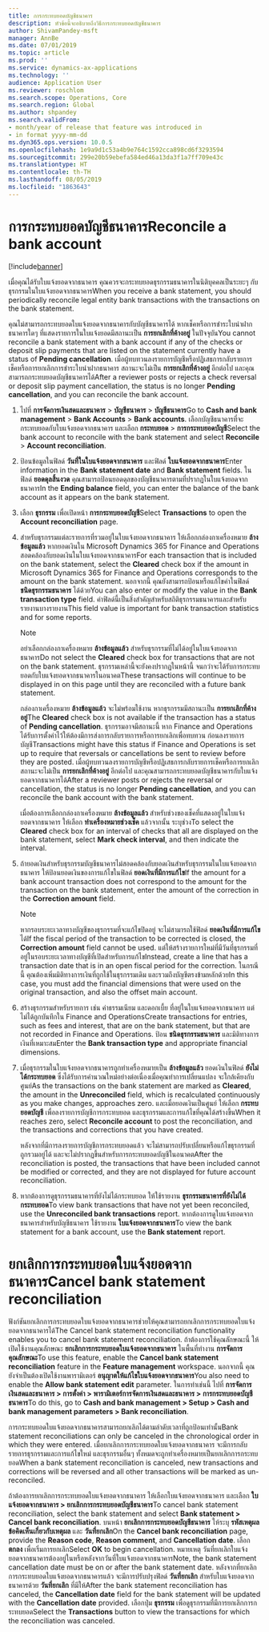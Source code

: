 ```yaml
---
title: การกระทบยอดบัญชีธนาคาร
description: หัวข้อนี้จะอธิบายถึงวิธีการกระทบยอดบัญชีธนาคาร
author: ShivamPandey-msft
manager: AnnBe
ms.date: 07/01/2019
ms.topic: article
ms.prod: ''
ms.service: dynamics-ax-applications
ms.technology: ''
audience: Application User
ms.reviewer: roschlom
ms.search.scope: Operations, Core
ms.search.region: Global
ms.author: shpandey
ms.search.validFrom:
- month/year of release that feature was introduced in
- in format yyyy-mm-dd
ms.dyn365.ops.version: 10.0.5
ms.openlocfilehash: 1e9a9d1c53a4b9e764c1592cca898cd6f3293594
ms.sourcegitcommit: 299e20b59ebefa584ed46a13da3f1a7ff709e43c
ms.translationtype: HT
ms.contentlocale: th-TH
ms.lasthandoff: 08/05/2019
ms.locfileid: "1863643"
---
```

# <a name="reconcile-a-bank-account"></a><span data-ttu-id="bce94-103">การกระทบยอดบัญชีธนาคาร</span><span class="sxs-lookup"><span data-stu-id="bce94-103">Reconcile a bank account</span></span>

[!include[banner](../includes/banner.md)]

<span data-ttu-id="bce94-104">เมื่อคุณได้รับใบแจ้งยอดจากธนาคาร คุณควรจะกระทบยอดธุรกรรมธนาคารในนิติบุคคลเป็นระยะๆ กับธุรกรรมในใบแจ้งยอดจากธนาคาร</span><span class="sxs-lookup"><span data-stu-id="bce94-104">When you receive a bank statement, you should periodically reconcile legal entity bank transactions with the transactions on the bank statement.</span></span>

<span data-ttu-id="bce94-105">คุณไม่สามารถกระทบยอดใบแจ้งยอดจากธนาคารกับบัญชีธนาคารได้ หากเช็คหรือการชำระใบนำฝากธนาคารใดๆ ที่แสดงรายการในใบแจ้งยอดมีสถานะเป็น **การยกเลิกที่ค้างอยู่** ในปัจจุบัน</span><span class="sxs-lookup"><span data-stu-id="bce94-105">You cannot reconcile a bank statement with a bank account if any of the checks or deposit slip payments that are listed on the statement currently have a status of **Pending cancellation**.</span></span> <span data-ttu-id="bce94-106">เมื่อผู้ทบทวนลงรายการบัญชีหรือปฏิเสธการกลับรายการเช็คหรือการยกเลิกการชำระใบนำฝากธนาคาร สถานะจะไม่เป็น **การยกเลิกที่ค้างอยู่** อีกต่อไป และคุณสามารถกระทบยอดบัญชีธนาคารได้</span><span class="sxs-lookup"><span data-stu-id="bce94-106">After a reviewer posts or rejects a check reversal or deposit slip payment cancellation, the status is no longer **Pending cancellation**, and you can reconcile the bank account.</span></span>

1.  <span data-ttu-id="bce94-107">ไปที่ **การจัดการเงินสดและธนาคาร** \> **บัญชีธนาคาร** \> **บัญชีธนาคาร**</span><span class="sxs-lookup"><span data-stu-id="bce94-107">Go to **Cash and bank management** \> **Bank Accounts** \> **Bank accounts**.</span></span> <span data-ttu-id="bce94-108">เลือกบัญชีธนาคารที่จะกระทบยอดกับใบแจ้งยอดจากธนาคาร และเลือก **กระทบยอด** > **การกระทบยอดบัญชี**</span><span class="sxs-lookup"><span data-stu-id="bce94-108">Select the bank account to reconcile with the bank statement and select **Reconcile** > **Account reconciliation**.</span></span>

2.  <span data-ttu-id="bce94-109">ป้อนข้อมูลในฟิลด์ **วันที่ในใบแจ้งยอดจากธนาคาร** และฟิลด์ **ใบแจ้งยอดจากธนาคาร**</span><span class="sxs-lookup"><span data-stu-id="bce94-109">Enter information in the **Bank statement date** and **Bank statement** fields.</span></span> <span data-ttu-id="bce94-110">ในฟิลด์ **ยอดดุลสิ้นงวด** คุณสามารถป้อนยอดดุลของบัญชีธนาคารตามที่ปรากฏในใบแจ้งยอดจากธนาคาร</span><span class="sxs-lookup"><span data-stu-id="bce94-110">In the **Ending balance** field, you can enter the balance of the bank account as it appears on the bank statement.</span></span>

3.  <span data-ttu-id="bce94-111">เลือก **ธุรกรรม** เพื่อเปิดหน้า **การกระทบยอดบัญชี**</span><span class="sxs-lookup"><span data-stu-id="bce94-111">Select **Transactions** to open the **Account reconciliation** page.</span></span>

4.  <span data-ttu-id="bce94-112">สำหรับธุรกรรมแต่ละรายการที่รวมอยู่ในใบแจ้งยอดจากธนาคาร ให้เลือกกล่องกาเครื่องหมาย **ล้างข้อมูลแล้ว** หากยอดเงินใน Microsoft Dynamics 365 for Finance and Operations สอดคล้องกับยอดเงินในใบแจ้งยอดจากธนาคาร</span><span class="sxs-lookup"><span data-stu-id="bce94-112">For each transaction that is included on the bank statement, select the **Cleared** check box if the amount in Microsoft Dynamics 365 for Finance and Operations corresponds to the amount on the bank statement.</span></span> <span data-ttu-id="bce94-113">นอกจากนี้ คุณยังสามารถป้อนหรือแก้ไขค่าในฟิลด์ **ชนิดธุรกรรมธนาคาร** ได้ด้วย</span><span class="sxs-lookup"><span data-stu-id="bce94-113">You can also enter or modify the value in the **Bank transaction type** field.</span></span> <span data-ttu-id="bce94-114">ค่าฟิลด์นี้เป็นสิ่งสำคัญสำหรับสถิติธุรกรรมธนาคารและสำหรับรายงานบางรายงาน</span><span class="sxs-lookup"><span data-stu-id="bce94-114">This field value is important for bank transaction statistics and for some reports.</span></span>
    

    > [!NOTE]
    > <P><span data-ttu-id="bce94-115">อย่าเลือกกล่องกาเครื่องหมาย <STRONG>ล้างข้อมูลแล้ว</STRONG> สำหรับธุรกรรมที่ไม่ได้อยู่ในใบแจ้งยอดจากธนาคาร</span><span class="sxs-lookup"><span data-stu-id="bce94-115">Do not select the <STRONG>Cleared</STRONG> check box for transactions that are not on the bank statement.</span></span> <span data-ttu-id="bce94-116">ธุรกรรมเหล่านี้จะยังคงปรากฏในหน้านี้ จนกว่าจะได้รับการกระทบยอดกับใบแจ้งยอดจากธนาคารในอนาคต</span><span class="sxs-lookup"><span data-stu-id="bce94-116">These transactions will continue to be displayed in on this page until they are reconciled with a future bank statement.</span></span></P>
    > <P><span data-ttu-id="bce94-117">กล่องกาเครื่องหมาย <STRONG>ล้างข้อมูลแล้ว</STRONG> จะไม่พร้อมใช้งาน หากธุรกรรมมีสถานะเป็น <STRONG>การยกเลิกที่ค้างอยู่</STRONG></span><span class="sxs-lookup"><span data-stu-id="bce94-117">The <STRONG>Cleared</STRONG> check box is not available if the transaction has a status of <STRONG>Pending cancellation</STRONG>.</span></span> <span data-ttu-id="bce94-118">ธุรกรรมอาจมีสถานะนี้ หาก Finance and Operations ได้รับการตั้งค่าไว้ให้ต้องมีการส่งการกลับรายการหรือการยกเลิกเพื่อทบทวน ก่อนลงรายการบัญชี</span><span class="sxs-lookup"><span data-stu-id="bce94-118">Transactions might have this status if Finance and Operations is set up to require that reversals or cancellations be sent to review before they are posted.</span></span> <span data-ttu-id="bce94-119">เมื่อผู้ทบทวนลงรายการบัญชีหรือปฏิเสธการกลับรายการเช็คหรือการยกเลิก สถานะจะไม่เป็น <STRONG>การยกเลิกที่ค้างอยู่</STRONG> อีกต่อไป และคุณสามารถกระทบยอดบัญชีธนาคารกับใบแจ้งยอดจากธนาคารได้</span><span class="sxs-lookup"><span data-stu-id="bce94-119">After a reviewer posts or rejects the reversal or cancellation, the status is no longer <STRONG>Pending cancellation</STRONG>, and you can reconcile the bank account with the bank statement.</span></span></P>

    
    <span data-ttu-id="bce94-120">เมื่อต้องการเลือกกล่องกาเครื่องหมาย **ล้างข้อมูลแล้ว** สำหรับช่วงของเช็คที่แสดงอยู่ในใบแจ้งยอดจากธนาคาร ให้เลือก **ทำเครื่องหมายช่วงเช็ค** แล้วจากนั้น ระบุช่วง</span><span class="sxs-lookup"><span data-stu-id="bce94-120">To select the **Cleared** check box for an interval of checks that all are displayed on the bank statement, select **Mark check interval**, and then indicate the interval.</span></span>

5.  <span data-ttu-id="bce94-121">ถ้ายอดเงินสำหรับธุรกรรมบัญชีธนาคารไม่สอดคล้องกับยอดเงินสำหรับธุรกรรมในใบแจ้งยอดจากธนาคาร ให้ป้อนยอดเงินของการแก้ไขในฟิลด์ **ยอดเงินที่มีการแก้ไข**</span><span class="sxs-lookup"><span data-stu-id="bce94-121">If the amount for a bank account transaction does not correspond to the amount for the transaction on the bank statement, enter the amount of the correction in the **Correction amount** field.</span></span>
    

    > [!NOTE]
    > <P><span data-ttu-id="bce94-122">หากรอบระยะเวลาทางบัญชีของธุรกรรมที่จะแก้ไขปิดอยู่ จะไม่สามารถใช้ฟิลด์ <STRONG>ยอดเงินที่มีการแก้ไข</STRONG> ได้</span><span class="sxs-lookup"><span data-stu-id="bce94-122">If the fiscal period of the transaction to be corrected is closed, the <STRONG>Correction amount</STRONG> field cannot be used.</span></span> <span data-ttu-id="bce94-123">แต่ให้สร้างรายการใหม่ที่มีวันที่ธุรกรรมที่อยู่ในรอบระยะเวลาทางบัญชีที่เปิดสำหรับการแก้ไข</span><span class="sxs-lookup"><span data-stu-id="bce94-123">Instead, create a line that has a transaction date that is in an open fiscal period for the correction.</span></span> <span data-ttu-id="bce94-124">ในกรณีนี้ คุณต้องเพิ่มมิติทางการเงินที่ถูกใช้ในธุรกรรมเดิม และรวมถึงบัญชีตรงข้ามหลักด้วย</span><span class="sxs-lookup"><span data-stu-id="bce94-124">In this case, you must add the financial dimensions that were used on the original transaction, and also the offset main account.</span></span></P>



6.  <span data-ttu-id="bce94-125">สร้างธุรกรรมสำหรับรายการ เช่น ค่าธรรมเนียม และดอกเบี้ย ที่อยู่ในใบแจ้งยอดจากธนาคาร แต่ไม่ได้ถูกบันทึกใน Finance and Operations</span><span class="sxs-lookup"><span data-stu-id="bce94-125">Create transactions for entries, such as fees and interest, that are on the bank statement, but that are not recorded in Finance and Operations.</span></span> <span data-ttu-id="bce94-126">ป้อน **ชนิดธุรกรรมธนาคาร** และมิติทางการเงินที่เหมาะสม</span><span class="sxs-lookup"><span data-stu-id="bce94-126">Enter the **Bank transaction type** and appropriate financial dimensions.</span></span>

7.  <span data-ttu-id="bce94-127">เมื่อธุรกรรมในใบแจ้งยอดจากธนาคารถูกทำเครื่องหมายเป็น **ล้างข้อมูลแล้ว** ยอดเงินในฟิลด์ **ยังไม่ได้กระทบยอด** ซึ่งได้รับการคำนวณใหม่อย่างต่อเนื่องเมื่อคุณทำการเปลี่ยนแปลง จะใกล้เคียงกับศูนย์</span><span class="sxs-lookup"><span data-stu-id="bce94-127">As the transactions on the bank statement are marked as **Cleared**, the amount in the **Unreconciled** field, which is recalculated continuously as you make changes, approaches zero.</span></span> <span data-ttu-id="bce94-128">และเมื่อยอดเงินเป็นศูนย์ ให้เลือก **กระทบยอดบัญชี** เพื่อลงรายการบัญชีการกระทบยอด และธุรกรรมและการแก้ไขที่คุณได้สร้างขึ้น</span><span class="sxs-lookup"><span data-stu-id="bce94-128">When it reaches zero, select **Reconcile account** to post the reconciliation, and the transactions and corrections that you have created.</span></span>
    
    <span data-ttu-id="bce94-129">หลังจากที่มีการลงรายการบัญชีการกระทบยอดแล้ว จะไม่สามารถปรับเปลี่ยนหรือแก้ไขธุรกรรมที่ถูกรวมอยู่ได้ และจะไม่ปรากฏขึ้นสำหรับการกระทบยอดบัญชีในอนาคต</span><span class="sxs-lookup"><span data-stu-id="bce94-129">After the reconciliation is posted, the transactions that have been included cannot be modified or corrected, and they are not displayed for future account reconciliation.</span></span>

8.  <span data-ttu-id="bce94-130">หากต้องการดูธุรกรรมธนาคารที่ยังไม่ได้กระทบยอด ให้ใช้รายงาน **ธุรกรรมธนาคารที่ยังไม่ได้กระทบยอด**</span><span class="sxs-lookup"><span data-stu-id="bce94-130">To view bank transactions that have not yet been reconciled, use the **Unreconciled bank transactions** report.</span></span> <span data-ttu-id="bce94-131">หากต้องการดูใบแจ้งยอดจากธนาคารสำหรับบัญชีธนาคาร ใช้รายงาน **ใบแจ้งยอดจากธนาคาร**</span><span class="sxs-lookup"><span data-stu-id="bce94-131">To view the bank statement for a bank account, use the **Bank statement** report.</span></span>

# <a name="cancel-bank-statement-reconciliation"></a><span data-ttu-id="bce94-132">ยกเลิกการกระทบยอดใบแจ้งยอดจากธนาคาร</span><span class="sxs-lookup"><span data-stu-id="bce94-132">Cancel bank statement reconciliation</span></span> 

<span data-ttu-id="bce94-133">ฟังก์ชันยกเลิกการกระทบยอดใบแจ้งยอดจากธนาคารช่วยให้คุณสามารถยกเลิกการกระทบยอดใบแจ้งยอดจากธนาคารได้</span><span class="sxs-lookup"><span data-stu-id="bce94-133">The Cancel bank statement reconciliation functionality enables you to cancel bank statement reconciliation.</span></span> <span data-ttu-id="bce94-134">ถ้าต้องการใช้คุณลักษณะนี้ ให้เปิดใช้งานคุณลักษณะ **ยกเลิกการกระทบยอดใบแจ้งยอดจากธนาคาร** ในพื้นที่ทำงาน **การจัดการคุณลักษณะ**</span><span class="sxs-lookup"><span data-stu-id="bce94-134">To use this feature, enable the **Cancel bank statement reconciliation** feature in the **Feature management** workspace.</span></span> <span data-ttu-id="bce94-135">นอกจากนี้ คุณยังจำเป็นต้องเปิดใช้งานพารามิเตอร์ **อนุญาตให้แก้ไขใบแจ้งยอดจากธนาคาร**</span><span class="sxs-lookup"><span data-stu-id="bce94-135">You also need to enable the **Allow bank statement edit** parameter.</span></span> <span data-ttu-id="bce94-136">ในการทำเช่นนี้ ไปที่ **การจัดการเงินสดและธนาคาร > การตั้งค่า > พารามิเตอร์การจัดการเงินสดและธนาคาร > การกระทบยอดบัญชีธนาคาร**</span><span class="sxs-lookup"><span data-stu-id="bce94-136">To do this, go to **Cash and bank management > Setup > Cash and bank management parameters > Bank reconciliation**.</span></span>
 
<span data-ttu-id="bce94-137">การกระทบยอดใบแจ้งยอดจากธนาคารสามารถยกเลิกได้ตามลำดับเวลาที่ถูกป้อนเท่านั้น</span><span class="sxs-lookup"><span data-stu-id="bce94-137">Bank statement reconciliations can only be canceled in the chronological order in which they were entered.</span></span> <span data-ttu-id="bce94-138">เมื่อยกเลิกการกระทบยอดใบแจ้งยอดจากธนาคาร จะมีการกลับรายการธุรกรรมและการแก้ไขใหม่ และธุรกรรมอื่นๆ ทั้งหมดจะถูกทำเครื่องหมายเป็นยกเลิกการกระทบยอด</span><span class="sxs-lookup"><span data-stu-id="bce94-138">When a bank statement reconciliation is canceled, new transactions and corrections will be reversed and all other transactions will be marked as un-reconciled.</span></span>
 
<span data-ttu-id="bce94-139">ถ้าต้องการยกเลิกการกระทบยอดใบแจ้งยอดจากธนาคาร ให้เลือกใบแจ้งยอดจากธนาคาร และเลือก **ใบแจ้งยอดจากธนาคาร > ยกเลิกการกระทบยอดบัญชีธนาคาร**</span><span class="sxs-lookup"><span data-stu-id="bce94-139">To cancel bank statement reconciliation, select the bank statement and select **Bank statement > Cancel bank reconciliation**.</span></span> <span data-ttu-id="bce94-140">บนหน้า **ยกเลิกการกระทบยอดบัญชีธนาคาร** ให้ระบุ **รหัสเหตุผล** **ข้อคิดเห็นเกี่ยวกับเหตุผล** และ **วันที่ยกเลิก**</span><span class="sxs-lookup"><span data-stu-id="bce94-140">On the **Cancel bank reconciliation** page, provide the **Reason code**, **Reason comment**, and **Cancellation date**.</span></span> <span data-ttu-id="bce94-141">เลือก **ตกลง** เพื่อเริ่มการยกเลิก</span><span class="sxs-lookup"><span data-stu-id="bce94-141">Select **OK** to begin cancellation.</span></span> <span data-ttu-id="bce94-142">หมายเหตุ วันที่ยกเลิกใบแจ้งยอดจากธนาคารต้องอยู่ในหรือหลังจากวันที่ใบแจ้งยอดจากธนาคาร</span><span class="sxs-lookup"><span data-stu-id="bce94-142">Note, the bank statement cancellation date must be on or after the bank statement date.</span></span> <span data-ttu-id="bce94-143">หลังจากที่ยกเลิกการกระทบยอดใบแจ้งยอดจากธนาคารแล้ว จะมีการปรับปรุงฟิลด์ **วันที่ยกเลิก** สำหรับใบแจ้งยอดจากธนาคารด้วย **วันที่ยกเลิก** ที่มีให้</span><span class="sxs-lookup"><span data-stu-id="bce94-143">After the bank statement reconciliation has canceled, the **Cancellation date** field for the bank statement will be updated with the **Cancellation date** provided.</span></span> <span data-ttu-id="bce94-144">เลือกปุ่ม **ธุรกรรม** เพื่อดูธุรกรรมที่มีการยกเลิกการกระทบยอด</span><span class="sxs-lookup"><span data-stu-id="bce94-144">Select the **Transactions** button to view the transactions for which the reconciliation was canceled.</span></span>
